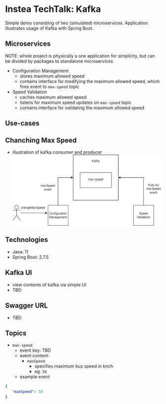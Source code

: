 # Instea TechTalk: Kafka
Simple demo consisting of two (simulated) microservices. Application illustrates usage of Kafka with Spring Boot.

## Microservices
NOTE: whole project is physically a one application for simplicity, but can be divided by packages to standalone microservices
- Configuration Management
  - stores maximum allowed speed
  - contains interface for modifying the maximum allowed speed, which fires event to `max-speed` topic
- Speed Validation
  - caches maximum allowed speed  
  - listens for maximum speed updates on `max-speed` topic
  - contains interface for validating the maximum allowed speed


## Use-cases
## Chanching Max Speed
- illustration of kafka consumer and producer
![Alt text](docs/changeMaxSpeed.png?raw=true "Title")

## Technologies
- Java: 11
- Spring Boot: 2.7.5

## Kafka UI
- view contents of kafka via simple UI
- TBD

## Swagger URL
- TBD

## Topics
- `max-speed`
    - event key: TBD
    - event content:
        - `maxSpeed`
            - specifies maximum bus speed in km/h
            - eg. `50`
    - example event
```yaml
{
   "maxSpeed": 50
}
```